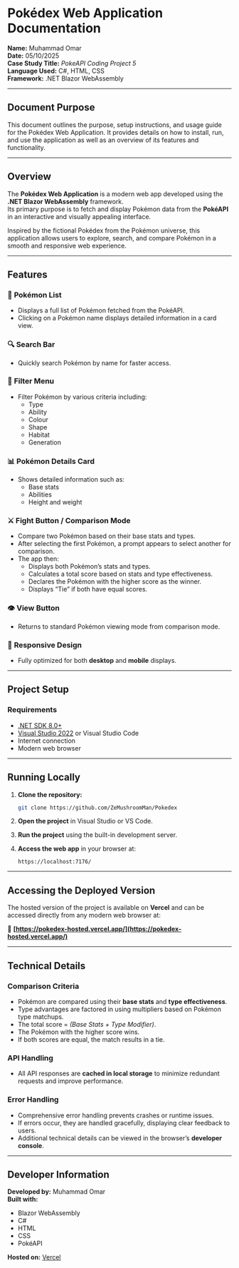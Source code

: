 
# **Pokédex Web Application Documentation**

**Name:** Muhammad Omar  
**Date:** 05/10/2025  
**Case Study Title:** *PokeAPI Coding Project 5*  
**Language Used:** C#, HTML, CSS  
**Framework:** .NET Blazor WebAssembly  

---

## **Document Purpose**
This document outlines the purpose, setup instructions, and usage guide for the Pokédex Web Application. It provides details on how to install, run, and use the application as well as an overview of its features and functionality.

---

## **Overview**
The **Pokédex Web Application** is a modern web app developed using the **.NET Blazor WebAssembly** framework.  
Its primary purpose is to fetch and display Pokémon data from the **PokéAPI** in an interactive and visually appealing interface.

Inspired by the fictional Pokédex from the Pokémon universe, this application allows users to explore, search, and compare Pokémon in a smooth and responsive web experience.

---

## **Features**

### 🧾 **Pokémon List**
- Displays a full list of Pokémon fetched from the PokéAPI.  
- Clicking on a Pokémon name displays detailed information in a card view.

### 🔍 **Search Bar**
- Quickly search Pokémon by name for faster access.

### 🧩 **Filter Menu**
- Filter Pokémon by various criteria including:
  - Type  
  - Ability  
  - Colour  
  - Shape  
  - Habitat  
  - Generation  

### 📊 **Pokémon Details Card**
- Shows detailed information such as:
  - Base stats  
  - Abilities  
  - Height and weight  

### ⚔️ **Fight Button / Comparison Mode**
- Compare two Pokémon based on their base stats and types.  
- After selecting the first Pokémon, a prompt appears to select another for comparison.  
- The app then:
  - Displays both Pokémon’s stats and types.
  - Calculates a total score based on stats and type effectiveness.
  - Declares the Pokémon with the higher score as the winner.
  - Displays “Tie” if both have equal scores.

### 👁️ **View Button**
- Returns to standard Pokémon viewing mode from comparison mode.

### 📱 **Responsive Design**
- Fully optimized for both **desktop** and **mobile** displays.

---

## **Project Setup**

### **Requirements**
- [.NET SDK 8.0+](https://dotnet.microsoft.com/download)  
- [Visual Studio 2022](https://visualstudio.microsoft.com/) or Visual Studio Code  
- Internet connection  
- Modern web browser  

---

## **Running Locally**

1. **Clone the repository:**
   ```bash
   git clone https://github.com/ZeMushroomMan/Pokedex
   ```

2. **Open the project** in Visual Studio or VS Code.

3. **Run the project** using the built-in development server.

4. **Access the web app** in your browser at:
   ```
   https://localhost:7176/
   ```

---

## **Accessing the Deployed Version**
The hosted version of the project is available on **Vercel** and can be accessed directly from any modern web browser at:

🔗 **[https://pokedex-hosted.vercel.app/](https://pokedex-hosted.vercel.app/)**

---

## **Technical Details**

### **Comparison Criteria**
- Pokémon are compared using their **base stats** and **type effectiveness**.
- Type advantages are factored in using multipliers based on Pokémon type matchups.
- The total score = *(Base Stats + Type Modifier)*.
- The Pokémon with the higher score wins.
- If both scores are equal, the match results in a tie.

### **API Handling**
- All API responses are **cached in local storage** to minimize redundant requests and improve performance.

### **Error Handling**
- Comprehensive error handling prevents crashes or runtime issues.  
- If errors occur, they are handled gracefully, displaying clear feedback to users.  
- Additional technical details can be viewed in the browser’s **developer console**.

---

## **Developer Information**
**Developed by:** Muhammad Omar  
**Built with:**  
- Blazor WebAssembly  
- C#  
- HTML  
- CSS  
- PokéAPI  

**Hosted on:** [Vercel](https://vercel.com/)  

